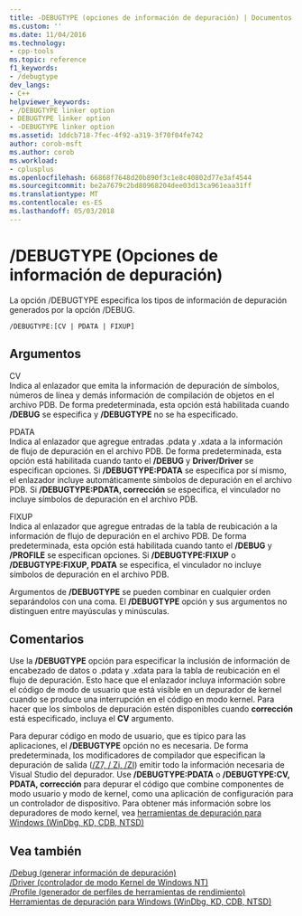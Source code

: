 ```yaml
---
title: -DEBUGTYPE (opciones de información de depuración) | Documentos de Microsoft
ms.custom: ''
ms.date: 11/04/2016
ms.technology:
- cpp-tools
ms.topic: reference
f1_keywords:
- /debugtype
dev_langs:
- C++
helpviewer_keywords:
- /DEBUGTYPE linker option
- DEBUGTYPE linker option
- -DEBUGTYPE linker option
ms.assetid: 1ddcb718-7fec-4f92-a319-3f70f04fe742
author: corob-msft
ms.author: corob
ms.workload:
- cplusplus
ms.openlocfilehash: 66868f7648d20b890f3c1e8c40802d77e3af4544
ms.sourcegitcommit: be2a7679c2bd80968204dee03d13ca961eaa31ff
ms.translationtype: MT
ms.contentlocale: es-ES
ms.lasthandoff: 05/03/2018
---
```

# <a name="debugtype-debug-info-options"></a>/DEBUGTYPE (Opciones de información de depuración)
La opción /DEBUGTYPE especifica los tipos de información de depuración generados por la opción /DEBUG.  
  
```  
/DEBUGTYPE:[CV | PDATA | FIXUP]  
```  
  
## <a name="arguments"></a>Argumentos  
 CV  
 Indica al enlazador que emita la información de depuración de símbolos, números de línea y demás información de compilación de objetos en el archivo PDB. De forma predeterminada, esta opción está habilitada cuando **/DEBUG** se especifica y **/DEBUGTYPE** no se ha especificado.  
  
 PDATA  
 Indica al enlazador que agregue entradas .pdata y .xdata a la información de flujo de depuración en el archivo PDB. De forma predeterminada, esta opción está habilitada cuando tanto el **/DEBUG** y **Driver/Driver** se especifican opciones. Si **/DEBUGTYPE:PDATA** se especifica por sí mismo, el enlazador incluye automáticamente símbolos de depuración en el archivo PDB. Si **/DEBUGTYPE:PDATA, corrección** se especifica, el vinculador no incluye símbolos de depuración en el archivo PDB.  
  
 FIXUP  
 Indica al enlazador que agregue entradas de la tabla de reubicación a la información de flujo de depuración en el archivo PDB. De forma predeterminada, esta opción está habilitada cuando tanto el **/DEBUG** y **/PROFILE** se especifican opciones. Si **/DEBUGTYPE:FIXUP** o **/DEBUGTYPE:FIXUP, PDATA** se especifica, el vinculador no incluye símbolos de depuración en el archivo PDB.  
  
 Argumentos de **/DEBUGTYPE** se pueden combinar en cualquier orden separándolos con una coma. El **/DEBUGTYPE** opción y sus argumentos no distinguen entre mayúsculas y minúsculas.  
  
## <a name="remarks"></a>Comentarios  
 Use la **/DEBUGTYPE** opción para especificar la inclusión de información de encabezado de datos o .pdata y .xdata para la tabla de reubicación en el flujo de depuración. Esto hace que el enlazador incluya información sobre el código de modo de usuario que está visible en un depurador de kernel cuando se produce una interrupción en el código en modo kernel. Para hacer que los símbolos de depuración estén disponibles cuando **corrección** está especificado, incluya el **CV** argumento.  
  
 Para depurar código en modo de usuario, que es típico para las aplicaciones, el **/DEBUGTYPE** opción no es necesaria. De forma predeterminada, los modificadores de compilador que especifican la depuración de salida ([/Z7, / Zi, /ZI](../../build/reference/z7-zi-zi-debug-information-format.md)) emitir todo la información necesaria de Visual Studio del depurador. Use **/DEBUGTYPE:PDATA** o **/DEBUGTYPE:CV, PDATA, corrección** para depurar el código que combine componentes de modo usuario y modo de kernel, como una aplicación de configuración para un controlador de dispositivo. Para obtener más información sobre los depuradores de modo kernel, vea [herramientas de depuración para Windows (WinDbg, KD, CDB, NTSD)](http://go.microsoft.com/fwlink/p?LinkID=285651)  
  
## <a name="see-also"></a>Vea también  
 [/Debug (generar información de depuración)](../../build/reference/debug-generate-debug-info.md)   
 [/Driver (controlador de modo Kernel de Windows NT)](../../build/reference/driver-windows-nt-kernel-mode-driver.md)   
 [/Profile (generador de perfiles de herramientas de rendimiento)](../../build/reference/profile-performance-tools-profiler.md)   
 [Herramientas de depuración para Windows (WinDbg, KD, CDB, NTSD)](http://go.microsoft.com/fwlink/p?LinkID=285651)